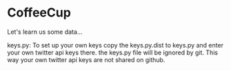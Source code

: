 # CoffeeCup

Let's learn us some data...

keys.py:
To set up your own keys copy the keys.py.dist to keys.py and enter your own twitter api keys there. the keys.py file will be ignored by git. This way your own twitter api keys are not shared on github.
